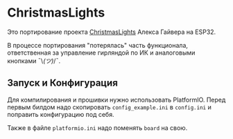 # ChristmasLights
Это портирование проекта [ChristmasLights](https://github.com/AlexGyver/ChristmasLights) Алекса Гайвера на ESP32.

В процессе портирования "потерялась" часть функционала, ответственная за управление гирляндой по ИК и аналоговыми кнопками ¯\\_(ツ)_/¯.

## Запуск и Конфигурация
Для компилирования и прошивки нужно использовать PlatformIO.
Перед первым билдом надо скопировать `config_example.ini` в `config.ini` и поправить конфигурацию под себя. 

Также в файле `platformio.ini` надо поменять `board` на свою.